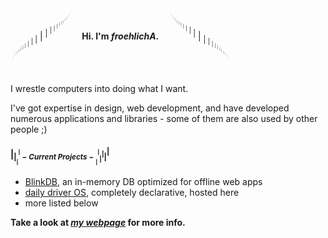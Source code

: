 <sub><sub><sub><sub><sub><sub><sub><sub><sub><sub><sub><sub><sub><sub><sub><sub><sub><sub><sub><sub><sub><sub><sub><sub><sub><sub><sub><sub><sub><sub><sub><sub><sub><sub><sub><sub><sub><sub><sub><sub>|</sub> |</sub> |</sub> |</sub> |</sub> |</sub> |</sub> |</sub> |</sub> |</sub> |</sub> |</sub> |</sub> |</sub> |</sub> |</sub> |</sub> |</sub> |</sub> |</sub> |</sub> |</sub> |</sub> |</sub> |</sub> |</sub> |</sub> |</sub> |</sub> |</sub> |</sub> |</sub> |</sub> |</sub> |</sub> |</sub> |</sub> |</sub> |</sub> |</sub> | <sup>| <sup>| <sup>| <sup>| <sup>| <sup>| <sup>| <sup>| <sup>| <sup>| <sup>| <sup>| <sup>| <sup>| <sup>| <sup>| <sup>| <sup>| <sup>| <sup>| <sup>| <sup>| <sup>| <sup>| <sup>| <sup>| <sup>| <sup>| <sup>| <sup>| <sup>| <sup>| <sup>| <sup>| <sup>| <sup>| <sup>| <sup>| <sup>| <sup>|</sup></sup></sup></sup></sup></sup></sup></sup></sup></sup></sup></sup></sup></sup></sup></sup></sup></sup></sup></sup></sup></sup></sup></sup></sup></sup></sup></sup></sup></sup></sup></sup></sup></sup></sup></sup></sup></sup></sup></sup>
&nbsp;&nbsp;
**Hi. I'm *froehlichA*.**
&nbsp;&nbsp;
<sup><sup><sup><sup><sup><sup><sup><sup><sup><sup><sup><sup><sup><sup><sup><sup><sup><sup><sup><sup><sup><sup><sup><sup><sup><sup><sup><sup><sup><sup><sup><sup><sup><sup><sup><sup><sup><sup><sup><sup>|</sup> |</sup> |</sup> |</sup> |</sup> |</sup> |</sup> |</sup> |</sup> |</sup> |</sup> |</sup> |</sup> |</sup> |</sup> |</sup> |</sup> |</sup> |</sup> |</sup> |</sup> |</sup> |</sup> |</sup> |</sup> |</sup> |</sup> |</sup> |</sup> |</sup> |</sup> |</sup> |</sup> |</sup> |</sup> |</sup> |</sup> |</sup> |</sup> |</sup> | <sub>| <sub>| <sub>| <sub>| <sub>| <sub>| <sub>| <sub>| <sub>| <sub>| <sub>| <sub>| <sub>| <sub>| <sub>| <sub>| <sub>| <sub>| <sub>| <sub>| <sub>| <sub>| <sub>| <sub>| <sub>| <sub>| <sub>| <sub>| <sub>| <sub>| <sub>| <sub>| <sub>| <sub>| <sub>| <sub>| <sub>| <sub>| <sub>| <sub>|</sub></sub></sub></sub></sub></sub></sub></sub></sub></sub></sub></sub></sub></sub></sub></sub></sub></sub></sub></sub></sub></sub></sub></sub></sub></sub></sub></sub></sub></sub></sub></sub></sub></sub></sub></sub></sub></sub></sub></sub>

I wrestle computers into doing what I want.

I've got expertise in design, web development, and have developed numerous applications and libraries - some of them are also used by other people ;)

#### $|{}^|_|{}^{{}^|}_{{}_|} - Current \ Projects - {}^{{}^|}_{{}_|}{}^{|}_{|}|$

- [BlinkDB](https://blinkdb.io/), an in-memory DB optimized for offline web apps
- [daily driver OS](https://github.com/froehlichA/driverOS), completely declarative, hosted here
- more listed below

**Take a look at *[my webpage](https://froehlich.network)* for more info.** 

